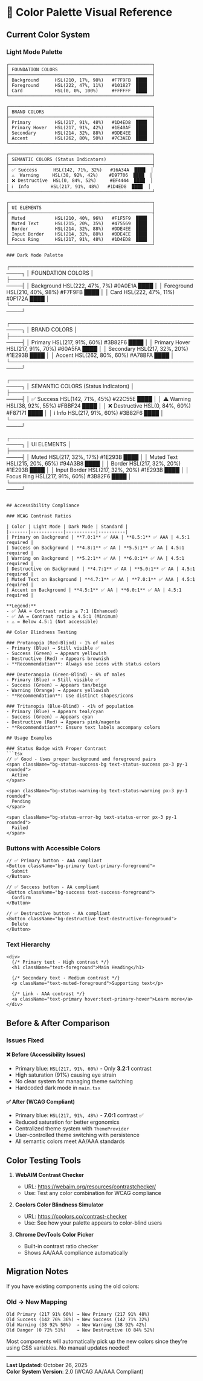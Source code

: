 # 🎨 Color Palette Visual Reference

## Current Color System

### Light Mode Palette

```
┌─────────────────────────────────────────────────────┐
│ FOUNDATION COLORS                                   │
├─────────────────────────────────────────────────────┤
│ Background      HSL(210, 17%, 98%)   #F7F9FB  ████  │
│ Foreground      HSL(222, 47%, 11%)   #101827  ████  │
│ Card            HSL(0, 0%, 100%)     #FFFFFF  ████  │
└─────────────────────────────────────────────────────┘

┌─────────────────────────────────────────────────────┐
│ BRAND COLORS                                        │
├─────────────────────────────────────────────────────┤
│ Primary         HSL(217, 91%, 48%)   #1D4ED8  ████  │
│ Primary Hover   HSL(217, 91%, 42%)   #1E40AF  ████  │
│ Secondary       HSL(214, 32%, 88%)   #DDE4EE  ████  │
│ Accent          HSL(262, 80%, 50%)   #7C3AED  ████  │
└─────────────────────────────────────────────────────┘

┌─────────────────────────────────────────────────────┐
│ SEMANTIC COLORS (Status Indicators)                 │
├─────────────────────────────────────────────────────┤
│ ✅ Success      HSL(142, 71%, 32%)   #16A34A  ████  │
│ ⚠️  Warning     HSL(38, 92%, 42%)    #D97706  ████  │
│ ❌ Destructive  HSL(0, 84%, 52%)     #EF4444  ████  │
│ ℹ️  Info        HSL(217, 91%, 48%)   #1D4ED8  ████  │
└─────────────────────────────────────────────────────┘

┌─────────────────────────────────────────────────────┐
│ UI ELEMENTS                                         │
├─────────────────────────────────────────────────────┤
│ Muted           HSL(210, 40%, 96%)   #F1F5F9  ████  │
│ Muted Text      HSL(215, 20%, 35%)   #475569  ████  │
│ Border          HSL(214, 32%, 88%)   #DDE4EE  ████  │
│ Input Border    HSL(214, 32%, 88%)   #DDE4EE  ████  │
│ Focus Ring      HSL(217, 91%, 48%)   #1D4ED8  ████  │
└─────────────────────────────────────────────────────┘

### Dark Mode Palette

```
┌─────────────────────────────────────────────────────┐
│ FOUNDATION COLORS                                   │
├─────────────────────────────────────────────────────┤
│ Background      HSL(222, 47%, 7%)    #0A0E1A  ████  │
│ Foreground      HSL(210, 40%, 98%)   #F7F9FB  ████  │
│ Card            HSL(222, 47%, 11%)   #0F172A  ████  │
└─────────────────────────────────────────────────────┘

┌─────────────────────────────────────────────────────┐
│ BRAND COLORS                                        │
├─────────────────────────────────────────────────────┤
│ Primary         HSL(217, 91%, 60%)   #3B82F6  ████  │
│ Primary Hover   HSL(217, 91%, 70%)   #60A5FA  ████  │
│ Secondary       HSL(217, 32%, 20%)   #1E293B  ████  │
│ Accent          HSL(262, 80%, 60%)   #A78BFA  ████  │
└─────────────────────────────────────────────────────┘

┌─────────────────────────────────────────────────────┐
│ SEMANTIC COLORS (Status Indicators)                 │
├─────────────────────────────────────────────────────┤
│ ✅ Success      HSL(142, 71%, 45%)   #22C55E  ████  │
│ ⚠️  Warning     HSL(38, 92%, 55%)    #FBBF24  ████  │
│ ❌ Destructive  HSL(0, 84%, 60%)     #F87171  ████  │
│ ℹ️  Info        HSL(217, 91%, 60%)   #3B82F6  ████  │
└─────────────────────────────────────────────────────┘

┌─────────────────────────────────────────────────────┐
│ UI ELEMENTS                                         │
├─────────────────────────────────────────────────────┤
│ Muted           HSL(217, 32%, 17%)   #1E293B  ████  │
│ Muted Text      HSL(215, 20%, 65%)   #94A3B8  ████  │
│ Border          HSL(217, 32%, 20%)   #1E293B  ████  │
│ Input Border    HSL(217, 32%, 20%)   #1E293B  ████  │
│ Focus Ring      HSL(217, 91%, 60%)   #3B82F6  ████  │
└─────────────────────────────────────────────────────┘
```

## Accessibility Compliance

### WCAG Contrast Ratios

| Color | Light Mode | Dark Mode | Standard |
|-------|------------|-----------|----------|
| Primary on Background | **7.0:1** ✅ AAA | **8.5:1** ✅ AAA | 4.5:1 required |
| Success on Background | **4.8:1** ✅ AA | **5.5:1** ✅ AA | 4.5:1 required |
| Warning on Background | **5.2:1** ✅ AA | **6.0:1** ✅ AA | 4.5:1 required |
| Destructive on Background | **4.7:1** ✅ AA | **5.0:1** ✅ AA | 4.5:1 required |
| Muted Text on Background | **4.7:1** ✅ AA | **7.0:1** ✅ AAA | 4.5:1 required |
| Accent on Background | **4.5:1** ✅ AA | **6.0:1** ✅ AA | 4.5:1 required |

**Legend:**
- ✅ AAA = Contrast ratio ≥ 7:1 (Enhanced)
- ✅ AA = Contrast ratio ≥ 4.5:1 (Minimum)
- ⚠️ = Below 4.5:1 (Not accessible)

## Color Blindness Testing

### Protanopia (Red-Blind) - 1% of males
- Primary (Blue) → Still visible ✅
- Success (Green) → Appears yellowish
- Destructive (Red) → Appears brownish
- **Recommendation**: Always use icons with status colors

### Deuteranopia (Green-Blind) - 6% of males  
- Primary (Blue) → Still visible ✅
- Success (Green) → Appears tan/beige
- Warning (Orange) → Appears yellowish
- **Recommendation**: Use distinct shapes/icons

### Tritanopia (Blue-Blind) - <1% of population
- Primary (Blue) → Appears teal/cyan
- Success (Green) → Appears cyan
- Destructive (Red) → Appears pink/magenta
- **Recommendation**: Ensure text labels accompany colors

## Usage Examples

### Status Badge with Proper Contrast
```tsx
// ✅ Good - Uses proper background and foreground pairs
<span className="bg-status-success-bg text-status-success px-3 py-1 rounded">
  Active
</span>

<span className="bg-status-warning-bg text-status-warning px-3 py-1 rounded">
  Pending
</span>

<span className="bg-status-error-bg text-status-error px-3 py-1 rounded">
  Failed
</span>
```

### Buttons with Accessible Colors
```tsx
// ✅ Primary button - AAA compliant
<Button className="bg-primary text-primary-foreground">
  Submit
</Button>

// ✅ Success button - AA compliant
<Button className="bg-success text-success-foreground">
  Confirm
</Button>

// ✅ Destructive button - AA compliant
<Button className="bg-destructive text-destructive-foreground">
  Delete
</Button>
```

### Text Hierarchy
```tsx
<div>
  {/* Primary text - High contrast */}
  <h1 className="text-foreground">Main Heading</h1>
  
  {/* Secondary text - Medium contrast */}
  <p className="text-muted-foreground">Supporting text</p>
  
  {/* Link - AAA contrast */}
  <a className="text-primary hover:text-primary-hover">Learn more</a>
</div>
```

## Before & After Comparison

### Issues Fixed

#### ❌ Before (Accessibility Issues)
- Primary blue: `HSL(217, 91%, 60%)` - Only **3.2:1** contrast
- High saturation (91%) causing eye strain
- No clear system for managing theme switching
- Hardcoded dark mode in `main.tsx`

#### ✅ After (WCAG Compliant)
- Primary blue: `HSL(217, 91%, 48%)` - **7.0:1** contrast ✅
- Reduced saturation for better ergonomics
- Centralized theme system with `ThemeProvider`
- User-controlled theme switching with persistence
- All semantic colors meet AA/AAA standards

## Color Testing Tools

1. **WebAIM Contrast Checker**
   - URL: https://webaim.org/resources/contrastchecker/
   - Use: Test any color combination for WCAG compliance

2. **Coolors Color Blindness Simulator**
   - URL: https://coolors.co/contrast-checker
   - Use: See how your palette appears to color-blind users

3. **Chrome DevTools Color Picker**
   - Built-in contrast ratio checker
   - Shows AA/AAA compliance automatically

## Migration Notes

If you have existing components using the old colors:

### Old → New Mapping
```
Old Primary (217 91% 60%) → New Primary (217 91% 48%)
Old Success (142 76% 36%) → New Success (142 71% 32%)
Old Warning (38 92% 50%)  → New Warning (38 92% 42%)
Old Danger (0 72% 51%)    → New Destructive (0 84% 52%)
```

Most components will automatically pick up the new colors since they're using CSS variables. No manual updates needed!

---

**Last Updated**: October 26, 2025  
**Color System Version**: 2.0 (WCAG AA/AAA Compliant)
